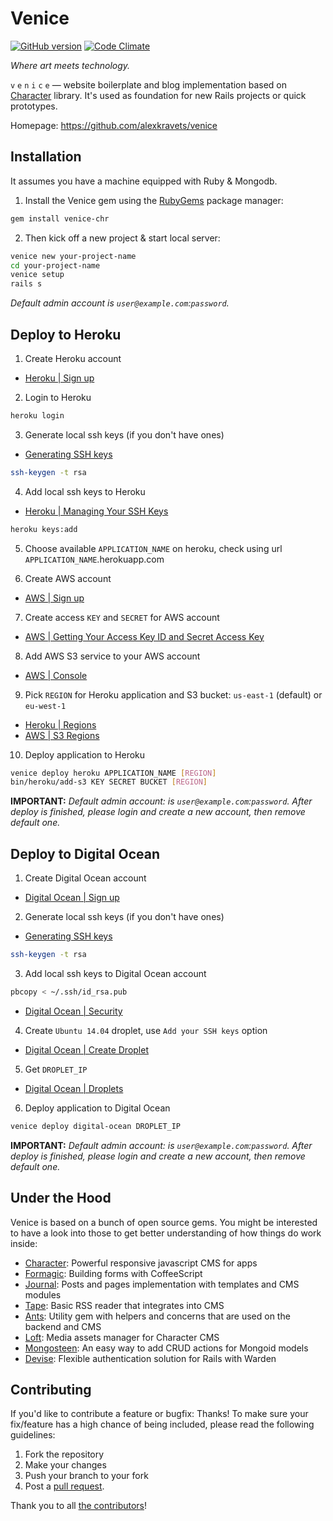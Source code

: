 # Venice
[![GitHub version](https://badge.fury.io/gh/alexkravets%2Fvenice.svg)](https://badge.fury.io/gh/alexkravets%2Fvenice)
[![Code Climate](https://codeclimate.com/github/alexkravets/venice/badges/gpa.svg)](https://codeclimate.com/github/alexkravets/venice)

*Where art meets technology.*

`v` `e` `n` `i` `c` `e` — website boilerplate and blog implementation based on
[Character](https://github.com/slate-studio/chr) library. It's used as
foundation for new Rails projects or quick prototypes.

Homepage: https://github.com/alexkravets/venice


## Installation

It assumes you have a machine equipped with Ruby & Mongodb.

1. Install the Venice gem using the [RubyGems](https://rubygems.org) package
manager:

  ```bash
  gem install venice-chr
  ```

2. Then kick off a new project & start local server:

  ```bash
  venice new your-project-name
  cd your-project-name
  venice setup
  rails s
  ```

*Default admin account is `user@example.com`:`password`.*


## Deploy to Heroku

1. Create Heroku account
  - [Heroku | Sign up](https://signup.heroku.com/)

2. Login to Heroku

  ```bash
  heroku login
  ```

3. Generate local ssh keys (if you don't have ones)
  - [Generating SSH keys](https://help.github.com/articles/generating-ssh-keys)

  ```bash
  ssh-keygen -t rsa
  ```

4. Add local ssh keys to Heroku
  - [Heroku | Managing Your SSH Keys](https://devcenter.heroku.com/articles/keys)

  ```bash
  heroku keys:add
  ```

5. Choose available `APPLICATION_NAME` on heroku, check using url
`APPLICATION_NAME`.herokuapp.com

6. Create AWS account
  - [AWS | Sign up](https://portal.aws.amazon.com/gp/aws/developer/registration/index.html)

7. Create access `KEY` and `SECRET` for AWS account
  - [AWS | Getting Your Access Key ID and Secret Access Key](http://docs.aws.amazon.com/AWSSimpleQueueService/latest/SQSGettingStartedGuide/AWSCredentials.html)

8. Add AWS S3 service to your AWS account
  - [AWS | Console](http://console.aws.amazon.com/console/home)

9. Pick `REGION` for Heroku application and S3 bucket:
`us-east-1` (default) or `eu-west-1`
  - [Heroku | Regions](https://devcenter.heroku.com/articles/regions#data-center-locations)
  - [AWS | S3 Regions](https://docs.aws.amazon.com/general/latest/gr/rande.html#s3_region)

10. Deploy application to Heroku

  ```bash
  venice deploy heroku APPLICATION_NAME [REGION]
  bin/heroku/add-s3 KEY SECRET BUCKET [REGION]
  ```

**IMPORTANT:** *Default admin account: is `user@example.com`:`password`. After
deploy is finished, please login and create a new account, then remove default
one.*


## Deploy to Digital Ocean

1. Create Digital Ocean account
  - [Digital Ocean | Sign up](https://cloud.digitalocean.com/registrations/new)

2. Generate local ssh keys (if you don't have ones)
  - [Generating SSH keys](https://help.github.com/articles/generating-ssh-keys)

  ```bash
  ssh-keygen -t rsa
  ```

3. Add local ssh keys to Digital Ocean account
  
  ```bash
  pbcopy < ~/.ssh/id_rsa.pub
  ```
  
  - [Digital Ocean | Security](https://cloud.digitalocean.com/settings/security)

4. Create `Ubuntu 14.04` droplet, use `Add your SSH keys` option
  - [Digital Ocean | Create Droplet](https://cloud.digitalocean.com/droplets/new)

5. Get `DROPLET_IP`
  - [Digital Ocean | Droplets](https://cloud.digitalocean.com/droplets)

6. Deploy application to Digital Ocean

```bash
venice deploy digital-ocean DROPLET_IP
```

**IMPORTANT:** *Default admin account: is `user@example.com`:`password`. After
deploy is finished, please login and create a new account, then remove default
one.*


## Under the Hood

Venice is based on a bunch of open source gems. You might be interested to have
a look into those to get better understanding of how things do work inside:

- [Character](https://github.com/slate-studio/chr): Powerful responsive
javascript CMS for apps
- [Formagic](https://github.com/slate-studio/formagic): Building forms with
CoffeeScript
- [Journal](https://github.com/alexkravets/journal): Posts and pages
implementation with templates and CMS modules
- [Tape](https://github.com/alexkravets/tape): Basic RSS reader that integrates
into CMS
- [Ants](https://github.com/slate-studio/ants): Utility gem with helpers and
concerns that are used on the backend and CMS
- [Loft](https://github.com/slate-studio/loft): Media assets manager for
Character CMS
- [Mongosteen](https://github.com/slate-studio/mongosteen): An easy way to add
CRUD actions for Mongoid models
- [Devise](https://github.com/plataformatec/devise): Flexible authentication
solution for Rails with Warden


## Contributing

If you'd like to contribute a feature or bugfix: Thanks! To make sure your
fix/feature has a high chance of being included, please read the following
guidelines:

1. Fork the repository
2. Make your changes
3. Push your branch to your fork
4. Post a [pull request](https://github.com/alexkravets/venice/compare).

Thank you to all
[the contributors](https://github.com/alexkravets/venice/contributors)!

